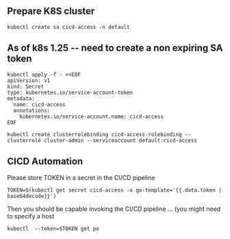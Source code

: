 ## Prepare K8S cluster
```
kubectl create sa cicd-access -n default
```

## As of k8s 1.25 -- need to create a non expiring SA token
```
kubectl apply -f - <<EOF
apiVersion: v1
kind: Secret
type: kubernetes.io/service-account-token
metadata:
  name: cicd-access
  annotations:
    kubernetes.io/service-account.name: cicd-access
EOF
```
```
kubectl create clusterrolebinding cicd-access-rolebinding --clusterrole cluster-admin --serviceaccount default:cicd-access
```
## CICD Automation
Please store TOKEN in a secret in the CI/CD pipeline
```
TOKEN=$(kubectl get secret cicd-access -o go-template='{{.data.token | base64decode}}')
```
Then you should be capable invoking the CI/CD pipeline ... (you might need to specify a host
```
kubectl  --token=$TOKEN get po
```
